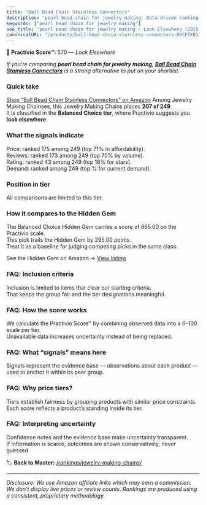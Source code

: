 ```yaml
---
title: "Ball Bead Chain Stainless Connectors"
description: "pearl bead chain for jewelry making: Data-driven ranking using the Practivio Score™. Positioned by quality, value, demand, findability, momentum."
keywords: ["pearl bead chain for jewelry making"]
seo_title: "pearl bead chain for jewelry making — Look Elsewhere (2025)"
canonicalURL: "/products/ball-bead-chain-stainless-connectors-B0CFTKB171/"
---
```


**🚫 Practivio Score™:** 570 — _Look Elsewhere_


*If you're comparing **pearl bead chain for jewelry making**, **[Ball Bead Chain Stainless Connectors](https://www.amazon.com/dp/B0CFTKB171?tag=practivio-20)** is a strong alternative to put on your shortlist.*
### Quick take
[Shop “Ball Bead Chain Stainless Connectors” on Amazon](https://www.amazon.com/dp/B0CFTKB171?tag=practivio-20)
Among Jewelry Making Chainses, this Jewelry Making Chains places **207 of 249**.  
It is classified in the **Balanced Choice tier**, where Practivio suggests you **look elsewhere**.

### What the signals indicate
Price: ranked 175 among 249 (top 71% in affordability).  
Reviews: ranked 173 among 249 (top 70% by volume).  
Rating: ranked 43 among 249 (top 18% for stars).  
Demand: ranked  among 249 (top % for current demand).

### Position in tier
All comparisons are limited to this tier.

### How it compares to the Hidden Gem
The Balanced Choice Hidden Gem carries a score of 865.00 on the Practivio scale.  
This pick trails the Hidden Gem by 295.00 points.  
Treat it as a baseline for judging competing picks in the same class.  

See the Hidden Gem on Amazon → [View listing](https://www.amazon.com/dp/B079JW6C7Y?tag=practivio-20)

### FAQ: Inclusion criteria
Inclusion is limited to items that clear our starting criteria.  
That keeps the group fair and the tier designations meaningful.

### FAQ: How the score works
We calculate the Practivio Score™ by combining observed data into a 0–100 scale per tier.  
Unavailable data increases uncertainty instead of being replaced.

### FAQ: What “signals” means here
Signals represent the evidence base — observations about each product — used to anchor it within its peer group.

### FAQ: Why price tiers?
Tiers establish fairness by grouping products with similar price constraints.  
Each score reflects a product’s standing inside its tier.

### FAQ: Interpreting uncertainty
Confidence notes and the evidence base make uncertainty transparent.  
If information is scarce, outcomes are shown conservatively, never guessed.


🏷️ **Back to Master:** [/rankings/jewelry-making-chains/](/rankings/jewelry-making-chains/)

---
_Disclosure: We use Amazon affiliate links which may earn a commission. We don’t display live prices or review counts. Rankings are produced using a consistent, proprietary methodology._
